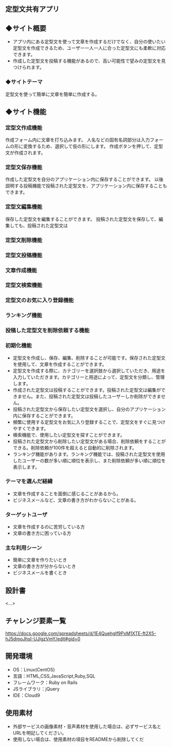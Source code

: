 ## **定型文共有アプリ**

## ◆サイト概要
* アプリ内にある定型文を使って文章を作成するだけでなく、自分の使いたい定型文を作成できるため、ユーザー一人一人に合った定型文にも柔軟に対応できます。
* 作成した定型文を投稿する機能があるので、高い可能性で望みの定型文を見つけられます。

### ◆サイトテーマ
定型文を使って簡単に文章を簡単に作成する。

## ◆サイト機能
### 定型文作成機能
作成フォーム内に文章を打ち込みます。
人名などの固有名詞部分は入力フォームの形に変換するため、選択して仮の形にします。
作成ボタンを押して、定型文が作成されます。
### 定型文保存機能
作成した定型文を自分のアプリケーション内に保存することができます。
以後説明する投稿機能で投稿された定型文を、アプリケーション内に保存することもできます。
### 定型文編集機能
保存した定型文を編集することができます。
投稿された定型文を保存して、編集しても、投稿された定型文は
### 定型文削除機能

### 定型文投稿機能


### 文章作成機能


### 定型文検索機能

### 定型文のお気に入り登録機能

### ランキング機能

### 投稿した定型文を削除依頼する機能

### 初期化機能

* 定型文を作成し、保存、編集、削除することが可能です。保存された定型文を使用して、文章を作成することができます。
* 定型文を作成する際に、カテゴリーを選択肢から選択していただき、用途を入力していただきます。カテゴリーと用途によって、定型文を分類し、管理します。
* 作成された定型文は投稿することができます。投稿された定型文は編集ができません。また、投稿された定型文は投稿したユーザーしか削除ができません。
* 投稿された定型文から保存したい定型文を選択し、自分のアプリケーション内に保存することができます。
* 頻繁に使用する定型文をお気に入り登録することで、定型文をすぐに見つけやすくできます。
* 検索機能で、使用したい定型文を探すことができます。
* 投稿された定型文から削除したい定型文がある場合、削除依頼をすることができる。削除依頼が100件を超えると自動的に削除されます。
* ランキング機能があります。ランキング機能では、投稿された定型文を使用したユーザーの数が多い順に順位を表示し、また削除依頼が多い順に順位を表示します。
 
### テーマを選んだ経緯
* 文章を作成することを面倒に感じることがあるから。
* ビジネスメールなど、文章の書き方がわからないことがある。

### ターゲットユーザ
* 文章を作成するのに苦労している方
* 文章の書き方に困っている方

### 主な利用シーン
* 簡単に文章を作りたいとき
* 文章の書き方が分からないとき
* ビジネスメールを書くとき

## 設計書
<...>

## チャレンジ要素一覧
<https://docs.google.com/spreadsheets/d/1E4Quehglf9PxM1XTE-ft2X5-hJ5dmoJhsI-UJlgzVmY/edit#gid=0>

## 開発環境
- OS：Linux(CentOS)
- 言語：HTML,CSS,JavaScript,Ruby,SQL
- フレームワーク：Ruby on Rails
- JSライブラリ：jQuery
- IDE：Cloud9

## 使用素材
- 外部サービスの画像素材・音声素材を使用した場合は、必ずサービス名とURLを明記してください。
- 使用しない場合は、使用素材の項目をREADMEから削除してくだ
